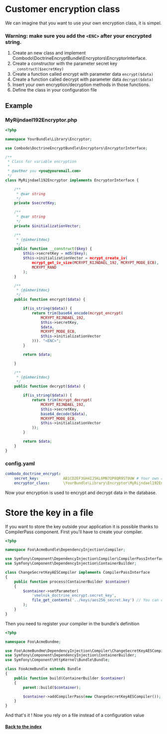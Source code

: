 # Customer encryption class

We can imagine that you want to use your own encryption class, it is simpel.

### Warning: make sure you add the `<ENC>` after your encrypted string.

1. Create an new class and implement Combodo\DoctrineEncryptBundle\Encryptors\EncryptorInterface.
2. Create a constructor with the parameter secret key `__construct($secretKey)`
3. Create a function called encrypt with parameter data `encrypt($data)`
4. Create a function called decrypt with parameter data `decrypt($data)`
5. Insert your own encryption/decryption methods in those functions.
6. Define the class in your configuration file

## Example

### MyRijndael192Encryptor.php

``` php
<?php

namespace YourBundle\Library\Encryptor;

use Combodo\DoctrineEncryptBundle\Encryptors\EncryptorInterface;

/**
 * Class for variable encryption
 * 
 * @author you <you@youremail.com>
 */
class MyRijndael192Encryptor implements EncryptorInterface {

    /**
     * @var string
     */
    private $secretKey;

    /**
     * @var string
     */
    private $initializationVector;

    /**
     * {@inheritdoc}
     */
    public function __construct($key) {
        $this->secretKey = md5($key);
        $this->initializationVector = mcrypt_create_iv(
            mcrypt_get_iv_size(MCRYPT_RIJNDAEL_192, MCRYPT_MODE_ECB),
            MCRYPT_RAND
        );
    }

    /**
     * {@inheritdoc}
     */
    public function encrypt($data) {

        if(is_string($data)) {
            return trim(base64_encode(mcrypt_encrypt(
                MCRYPT_RIJNDAEL_192,
                $this->secretKey,
                $data,
                MCRYPT_MODE_ECB,
                $this->initializationVector
            ))). "<ENC>";
        }

        return $data;

    }

    /**
     * {@inheritdoc}
     */
    public function decrypt($data) {

        if(is_string($data)) {
            return trim(mcrypt_decrypt(
                MCRYPT_RIJNDAEL_192,
                $this->secretKey,
                base64_decode($data),
                MCRYPT_MODE_ECB,
                $this->initializationVector
            ));
        }

        return $data;
    }
}
```

### config.yaml

``` yaml
combodo_doctrine_encrypt:
    secret_key:           AB1CD2EF3GH4IJ5KL6MN7OP8QR9ST0UW # Your own random 256 bit key (32 characters)
    encryptor_class:      \YourBundle\Library\Encryptor\MyRijndael192Encryptor # your own encryption class
```

Now your encryption is used to encrypt and decrypt data in the database.

# Store the key in a file

If you want to store the key outside your application it is possible thanks to CompilerPass component. First you'll have to create your compiler.

``` php
<?php

namespace Foo\AcmeBundle\DependencyInjection\Compiler;

use Symfony\Component\DependencyInjection\Compiler\CompilerPassInterface;
use Symfony\Component\DependencyInjection\ContainerBuilder;

class ChangeSecretKeyAESCompiler implements CompilerPassInterface
{
    public function process(ContainerBuilder $container)
    {
        $container->setParameter(
            'vmelnik_doctrine_encrypt.secret_key',
            file_get_contents('../keys/aes256_secret.key') // You can choose whatever you want, you can also get the path from a parameter from config.yml
        );
    }
}

```

Then you need to register your compiler in the bundle's definition


```php
<?php

namespace Foo\AcmeBundme;

use Foo\AcmeBundme\DependencyInjection\Compiler\ChangeSecretKeyAESCompiler;
use Symfony\Component\DependencyInjection\ContainerBuilder;
use Symfony\Component\HttpKernel\Bundle\Bundle;

class FooAcmeBundle extends Bundle
{
    public function build(ContainerBuilder $container)
    {
        parent::build($container);

        $container->addCompilerPass(new ChangeSecretKeyAESCompiler());
    }
}

```

And that's it ! Now you rely on a file instead of a configuration value

#### [Back to the index](https://github.com/combodo/DoctrineEncryptBundle/blob/master/Resources/doc/index.md)
